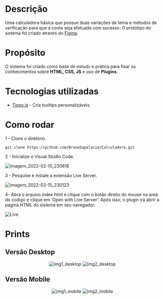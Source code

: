 # Descrição
Uma calculadora básica que possue duas variações de tema e  métodos de verificação para que a conta seja efetuada com sucesso. O protótipo do sistema foi criado através do [Figma](https://www.figma.com/file/kkDYzhOqNRfNZmV7LX1rgL/Calculadora?node-id=0%3A1).

# Propósito
O sistema foi criado como base de estudo e prática para fixar os conhecimentos sobre **HTML, CSS, JS** e uso de **Plugins**.

# Tecnologias utilizadas
- [Tippy.js](https://atomiks.github.io/tippyjs/) - Cria tooltips personalizáveis.
 
# Como rodar

1 - Clone o diretório.
```shell
git clone https://github.com/BrunoSapalacio/Calculadora.git
```
2 - Inicialize o Visual Studio Code.

![imagem_2022-02-15_230816](https://user-images.githubusercontent.com/64747697/154182802-2002da45-bf9e-483b-81c2-255474be9028.png)

3 - Pesquise e instale a extensão Live Server.

![imagem_2022-02-15_230123](https://user-images.githubusercontent.com/64747697/154182080-d38b3fac-614f-4d3d-96fe-84f5478bff4d.png)

4- Abra o arquivo index.html e clique com o botão direito do mouse na areá do codigo e clique em 'Open with Live Server'. Após isso, o plugin irá abrir a pagina HTML do sistema em seu navegador.

![Live](https://user-images.githubusercontent.com/64747697/154183794-96784776-b0bd-4e2a-9525-ca181c52984d.jpg)


# Prints
## Versão Desktop
<div align="center">
  
![img1_desktop](https://user-images.githubusercontent.com/64747697/160507612-5894cf92-edbc-40ff-a81a-9766f0ec73d6.png)
![img2_desktop](https://user-images.githubusercontent.com/64747697/160507806-5a2a7b32-b482-4c3f-8fd6-8300ac4fac01.png)
  
</div>




## Versão Mobile
<div align="center">
  
![img1_mobile](https://user-images.githubusercontent.com/64747697/160507630-5ba0e04c-f057-410a-9bc3-38b4a607c819.png)
![img2_mobile](https://user-images.githubusercontent.com/64747697/160507811-957912c7-d1c9-40d6-b7b1-06e6479245bb.png)
  
</div>


